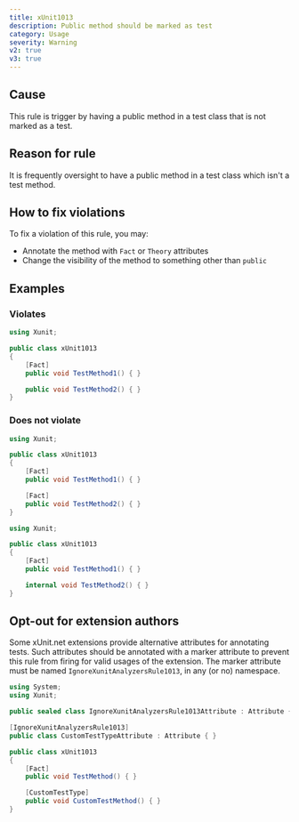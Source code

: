 ```yaml
---
title: xUnit1013
description: Public method should be marked as test
category: Usage
severity: Warning
v2: true
v3: true
---
```


## Cause

This rule is trigger by having a public method in a test class that is not marked as a test.

## Reason for rule

It is frequently oversight to have a public method in a test class which isn't a test method.

## How to fix violations

To fix a violation of this rule, you may:

* Annotate the method with `Fact` or `Theory` attributes
* Change the visibility of the method to something other than `public`

## Examples

### Violates

```csharp
using Xunit;

public class xUnit1013
{
    [Fact]
    public void TestMethod1() { }

    public void TestMethod2() { }
}
```

### Does not violate

```csharp
using Xunit;

public class xUnit1013
{
    [Fact]
    public void TestMethod1() { }

    [Fact]
    public void TestMethod2() { }
}
```

```csharp
using Xunit;

public class xUnit1013
{
    [Fact]
    public void TestMethod1() { }

    internal void TestMethod2() { }
}
```

## Opt-out for extension authors

Some xUnit.net extensions provide alternative attributes for annotating tests. Such attributes should be annotated with a marker attribute to prevent this rule from firing for valid usages of the extension. The marker attribute must be named `IgnoreXunitAnalyzersRule1013`, in any (or no) namespace.

```csharp
using System;
using Xunit;

public sealed class IgnoreXunitAnalyzersRule1013Attribute : Attribute { }

[IgnoreXunitAnalyzersRule1013]
public class CustomTestTypeAttribute : Attribute { }

public class xUnit1013
{
    [Fact]
    public void TestMethod() { }

    [CustomTestType]
    public void CustomTestMethod() { }
}
```
